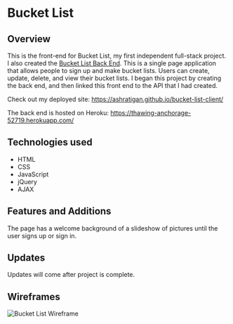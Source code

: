 # Bucket List 

## Overview
This is the front-end for Bucket List, my first independent full-stack project. I also created the [Bucket List Back End](https://github.com/ashratigan/bucket-list-api "Bucket List Back End"). This is a single page application that allows people to sign up and make bucket lists. Users can create, update, delete, and view their bucket lists. I began this project by creating the back end, and then linked this front end to the API that I had created. 

Check out my deployed site: https://ashratigan.github.io/bucket-list-client/

The back end is hosted on Heroku: https://thawing-anchorage-52719.herokuapp.com/

## Technologies used
- HTML
- CSS
- JavaScript
- jQuery
- AJAX

## Features and Additions
The page has a welcome background of a slideshow of pictures until the user signs up or sign in.

## Updates
Updates will come after project is complete.

## Wireframes
![Bucket List Wireframe](https://i.imgur.com/A2hi7hy.jpg)

